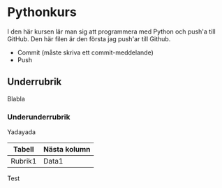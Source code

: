 # Pythonkurs

I den här kursen lär man sig att programmera med Python och push'a till GitHub. Den här filen är den första jag push'ar till Github.
- Commit (måste skriva ett commit-meddelande)
- Push

## Underrubrik

Blabla

### Underunderrubrik

Yadayada

| Tabell  | Nästa kolumn |
|---------|--------------|
| Rubrik1 | Data1        |

Test

